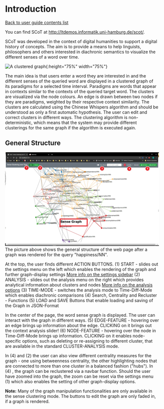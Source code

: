 # Introduction

[Back to user guide contents list](userGuide.md)

You can find SCoT at <http://ltdemos.informatik.uni-hamburg.de/scot/>.

SCoT was developed in the context of digital humanities to support a digital history of concepts. The aim is to provide a means to help linguists, philosophers and others interested in diachronic semantics to visualize the different senses of a word over time.

![A clustered graph](./images/graph_for_intro.png "Clustered graph for target word 'happiness/NN', 100 nodes, 30 edges per node, 1520-2008" ){:height="75%" width="75%"}

The main idea is that users enter a word they are interested in and the different senses of the queried word are displayed in a clustered graph of its paradigms for a selected time interval. Paradigms are words that appear in contexts similar to the contexts of the queried target word. The clusters are visualized via the node colours. An edge is drawn between two nodes if they are paradigms, weighted by their respective context similarity. The clusters are calculated using the Chinese Whispers algorithm and should be understood as only a first automatic hypothesis. The user can edit and correct clusters in different ways. The clustering algorithm is non-deterministic, which means that the system may provide different clusterings for the same graph if the algorithm is executed again.

## General Structure
![The general structure](./images/01workspace_arrow_start.jpg "The general structure of the user interface" )
The picture above shows the general structure of the web page after a graph was rendered for the query "happiness/NN".

At the top, the user finds different ACTION BUTTONS. 
(1) START - slides out the settings menu on the left which enables the rendering of the graph and further graph-display settings
[More info on the settings sidebar](renderingGraph.md)
(2) ANALYSIS - slides out the analysis menu on the right which provides analytical information about clusters and nodes
[More info on the analysis options](clusters.md)
(3) TIME-MODE - switches the analysis mode to Time-Diff-Mode which enables diachronic comparisons
(4) Search, Centrality and Recluster - Functions
(5) LOAD and SAVE Buttons that enable loading and saving of the Graph in JSON-Format

In the center of the page, the word sense graph is displayed. The user can interact with the graph in different ways.
(5) EDGE-FEATURE - hovering over an edge brings up information about the edge. CLICKING on it brings out the context analysis slider!
(6) NODE-FEATURE - hovering over the node in Time-Diff-Mode brings up information. CLICKING on it enables node-specific options, such as deleting or re-assigning to different cluster, that are available in the standard CLUSTER-ANALYSIS mode.

In (4) and (2) the user can also view different centrality measures for the graph - one using betweenness centrality, the other highlighting nodes that are connected to more than one cluster in a balanced fashion ("hubs"). In (4) , the graph can be reclustered via a navbar function. Should the user have zoomed into the graph, the zoom can be reset via the settings menu (1) which also enables the setting of other graph-display options. 

**Note:** Many of the graph manipulation functionalities are only available in the sense clustering mode. The buttons to edit the graph are only faded in, if a graph is rendered.

